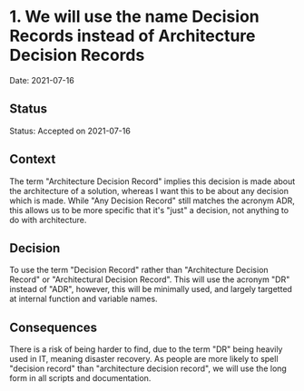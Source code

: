 # 1. We will use the name Decision Records instead of Architecture Decision Records

Date: 2021-07-16

## Status

Status: Accepted on 2021-07-16  

## Context

The term "Architecture Decision Record" implies this decision is made about the architecture of a
solution, whereas I want this to be about any decision which is made. While "Any Decision Record"
still matches the acronym ADR, this allows us to be more specific that it's "just" a decision, not
anything to do with architecture.

## Decision

To use the term "Decision Record" rather than "Architecture Decision Record" or "Architectural
Decision Record". This will use the acronym "DR" instead of "ADR", however, this will be minimally
used, and largely targetted at internal function and variable names.

## Consequences

There is a risk of being harder to find, due to the term "DR" being heavily used in IT, meaning
disaster recovery. As people are more likely to spell "decision record" than "architecture decision
record", we will use the long form in all scripts and documentation.
